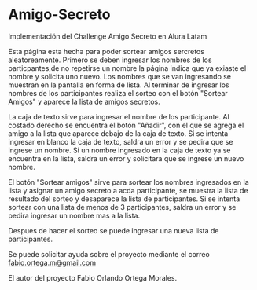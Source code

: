 # Amigo-Secreto

Implementación del Challenge Amigo Secreto en Alura Latam

Esta página esta hecha para poder sortear amigos sercretos aleatoreamente. Primero se deben ingresar los nombres de los particpantes,de no repetirse un nombre la página indica que ya exiaste el nombre y solicita uno nuevo. Los nombres que se van ingresando se muestran en la pantalla en forma de lista. Al terminar de ingresar los nombres de los participantes realiza el sorteo con el botón "Sortear Amigos" y aparece la lista de amigos secretos.

La caja de texto sirve para ingresar el nombre de los participante. Al costado derecho se encuentra el botón "Añadir", con el que se agrega el amigo a la lista que aparece debajo de la caja de texto. Si se intenta ingresar en blanco la caja de texto, saldra un error y se pedira que se ingrese un nombre. Si un nombre ingresado en la caja de texto ya se encuentra en la lista, saldra un error y solicitara que se ingrese un nuevo nombre.

El botón "Sortear amigos" sirve para sortear los nombres ingresados en la lista y asignar un amigo secreto a acda participante, se muestra la lista de resultado del sorteo y desaparece la lista de participantes. Si se intenta sortear con una lista de menos de 3 participantes, saldra un error y se pedira ingresar un nombre mas a la lista.

Despues de hacer el sorteo se puede ingresar una nueva lista de participantes.

Se puede solicitar ayuda sobre el proyecto mediante el correo fabio.ortega.m@gmail.com

El autor del proyecto Fabio Orlando Ortega Morales.
